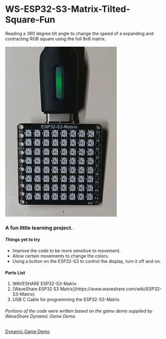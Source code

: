 # WS-ESP32-S3-Matrix-Tilted-Square-Fun
Reading a 360 degree tilt angle to change the speed of a expanding and contracting RGB square using the full 8x8 matrix.  
<br>
![WS-ESP32-S3-Matrix-Tilted-Square-Fun](TiltedSquare.gif)
<br>
### A fun little learning project.

#### Things yet to try
- Improve the code to be more sensitive to movement.
- Allow certain movements to change the colors.
- Using a button on the ESP32-S3 to control the display, turn it off and on.

#### Parts List
<ol>
  <li>WAVESHARE ESP32-S3-Matrix</li>
  <li>[WaveShare ESP32 S3 Matrix](https://www.waveshare.com/wiki/ESP32-S3-Matrix)</li>
  <li>USB C Cable for programming the ESP32-S3-Matrix</li>
</ol>

###### Portions of the code were written based on the game demo supplied by WaveShare Dynamic Game Demo.
[Dynamic Game Demo](https://www.waveshare.com/wiki/ESP32-S3-Matrix#Dynamic_Game)
